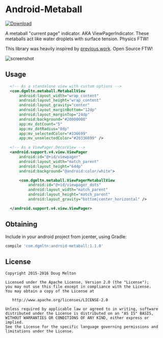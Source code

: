 Android-Metaball
================

[ ![Download](https://api.bintray.com/packages/dgmltn/maven/android-metaball/images/download.svg) ](https://bintray.com/dgmltn/maven/android-metaball/_latestVersion)

A metaball "current page" indicator. AKA ViewPagerIndicator. These metaballs act like water droplets with surface tension. Physics FTW!

This library was heavily inspired by [previous work](https://raw.githubusercontent.com/dodola/MetaballLoading/master/app/src/main/java/com/dodola/animview/MetaballView.java). Open Source FTW!

![screenshot](https://raw.github.com/dgmltn/Android-Metaball/master/art/screenshot.png)

## Usage

```xml
  <!-- As a standalone view with custom options -->
  <com.dgmltn.metaball.MetaballView
      android:layout_width="wrap_content"
      android:layout_height="wrap_content"
      android:layout_gravity="center"
      android:layout_marginBottom="12dp"
      android:layout_marginTop="24dp"
      android:background="#20000000"
      app:mv_dotCount="5"
      app:mv_dotRadius="8dp"
      app:mv_selectedColor="#336699"
      app:mv_unselectedColor="#20336699" />

  <!-- As a ViewPager.DecorView -->
  <android.support.v4.view.ViewPager
      android:id="@+id/viewpager"
      android:layout_width="match_parent"
      android:layout_height="64dp"
      android:background="@android:color/white">

      <com.dgmltn.metaball.ViewPagerMetaballView
          android:id="@+id/viewpager_dots"
          android:layout_width="match_parent"
          android:layout_height="match_parent"
          android:layout_gravity="bottom|center_horizontal" />

  </android.support.v4.view.ViewPager>
```

## Obtaining

Include in your android project from jcenter, using Gradle:
```groovy
compile 'com.dgmltn:android-metaball:1.1.0'
```

## License

    Copyright 2015-2016 Doug Melton

    Licensed under the Apache License, Version 2.0 (the "License");
    you may not use this file except in compliance with the License.
    You may obtain a copy of the License at

       http://www.apache.org/licenses/LICENSE-2.0

    Unless required by applicable law or agreed to in writing, software
    distributed under the License is distributed on an "AS IS" BASIS,
    WITHOUT WARRANTIES OR CONDITIONS OF ANY KIND, either express or implied.
    See the License for the specific language governing permissions and
    limitations under the License.
